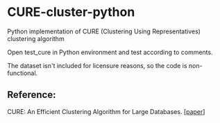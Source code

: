 # CURE-cluster-python

Python implementation of CURE (Clustering Using Representatives) clustering algorithm

Open test_cure in Python environment and test according to comments.

The dataset isn't included for licensure reasons, so the code is non-functional.

## Reference:
CURE: An Efficient Clustering Algorithm for Large Databases. [[paper](https://www.sciencedirect.com/science/article/pii/S0306437901000084)]
